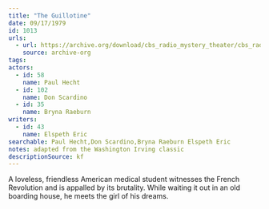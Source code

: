```yaml
---
title: "The Guillotine"
date: 09/17/1979
id: 1013
urls: 
  - url: https://archive.org/download/cbs_radio_mystery_theater/cbs_radio_mystery_theater-1001-1050.zip/cbs_radio_mystery_theater-1001-1050%2Fcbsrmt_1013_the_guillotine.mp3
    source: archive-org
tags: 
actors:  
  - id: 58
    name: Paul Hecht  
  - id: 102
    name: Don Scardino  
  - id: 35
    name: Bryna Raeburn
writers:  
  - id: 43
    name: Elspeth Eric
searchable: Paul Hecht,Don Scardino,Bryna Raeburn Elspeth Eric
notes: adapted from the Washington Irving classic
descriptionSource: kf
---
```

A loveless, friendless American medical student witnesses the French Revolution and is appalled by its brutality. While waiting it out in an old boarding house, he meets the girl of his dreams.
